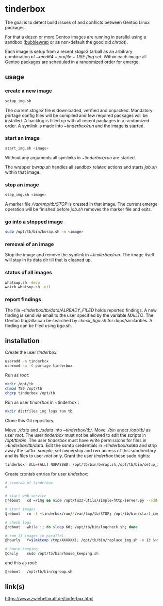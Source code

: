 # tinderbox
The goal is to detect build issues of and conflicts between Gentoo Linux packages.

For that a dozen or more Gentoo images are running in parallel using a sandbox ([bubblewrap](https://github.com/containers/bubblewrap) or as non-default the good old *chroot*).

Each image is setup from a recent *stage3* tarball as an arbitrary combination of *~amd64* + *profile* + *USE flag* set.
Within each image all Gentoo packages are scheduled in a randomized order for emerge.

## usage
### create a new image

```bash
setup_img.sh
```
The current *stage3* file is downloaded, verified and unpacked.
Mandatory portage config files will be compiled and few required packages will be installed.
A backlog is filled up with all recent packages in a randomized order.
A symlink is made into *~tinderbox/run* and the image is started.

### start an image
```bash
start_img.sh <image>
```
Without any arguments all symlinks in *~tinderbox/run* are started.

The wrapper *bwrap.sh* handles all sandbox related actions and starts *job.sh* within that image.

### stop an image

```bash
stop_img.sh <image>
```

A marker file */var/tmp/tb/STOP* is created in that image.
The current emerge operation will be finished before *job.sh* removes the marker file and exits.

### go into a stopped image
```bash
sudo /opt/tb/bin/bwrap.sh -m <image>
```

### removal of an image
Stop the image and remove the symlink in *~tinderbox/run*.
The image itself will stay in its data dir till that is cleaned up.

### status of all images
```bash
whatsup.sh -decp
watch whatsup.sh -otl
```

### report findings
The file *~tinderbox/tb/data/ALREADY_FILED* holds reported findings.
A new finding is send via email to the user specified by the variable *MAILTO*.
The Gentoo bugzilla can be searched by *check_bgo.sh* for dups/similarities.
A finding can be filed using *bgo.sh*.

## installation
Create the user *tinderbox*:

```bash
useradd -m tinderbox
usermod -a -G portage tinderbox
```

Run as *root*:

```bash
mkdir /opt/tb
chmod 750 /opt/tb
chgrp tinderbox /opt/tb
```
Run as user *tinderbox* in ~tinderbox :

```bash
mkdir distfiles img logs run tb
```
Clone this Git repository.

Move *./data* and *./sdata* into *~tinderbox/tb/*.
Move *./bin* under */opt/tb/* as user *root*.
The user *tinderbox* must not be allowed to edit the scripts in */opt/tb/bin*.
The user *tinderbox* must have write permissions for files in *~tinderbox/tb/data*.
Edit the ssmtp credentials in *~tinderbox/sdata* and strip away the suffix *.sample*, set ownership and rwx access of this subdirectory and its files to user *root* only.
Grant the user *tinderbox* these sudo rights:

```bash
tinderbox  ALL=(ALL) NOPASSWD: /opt/tb/bin/bwrap.sh,/opt/tb/bin/setup_img.sh,/opt/tb/bin/house_keeping.sh
```

Create crontab entries for user *tinderbox*:

```bash
# crontab of tinderbox
#

# start web service
@reboot   cd ~/img && nice /opt/fuzz-utils/simple-http-server.py --address x.y.z --port 12345 &>/tmp/web-tinderbox.log

# start images
@reboot   rm -f ~tinderbox/run/*/var/tmp/tb/STOP; /opt/tb/bin/start_img.sh

# check logs
@reboot   while :; do sleep 60; /opt/tb/bin/logcheck.sh; done

# run 13 images in parallel
@hourly   f=$(mktemp /tmp/XXXXXX); /opt/tb/bin/replace_img.sh -n 13 &>$f; cat $f; rm $f

# house keeping
@daily    sudo /opt/tb/bin/house_keeping.sh
```

and this as *root*:

```bash
@reboot   /opt/tb/bin/cgroup.sh
```

## link(s)

https://www.zwiebeltoralf.de/tinderbox.html


